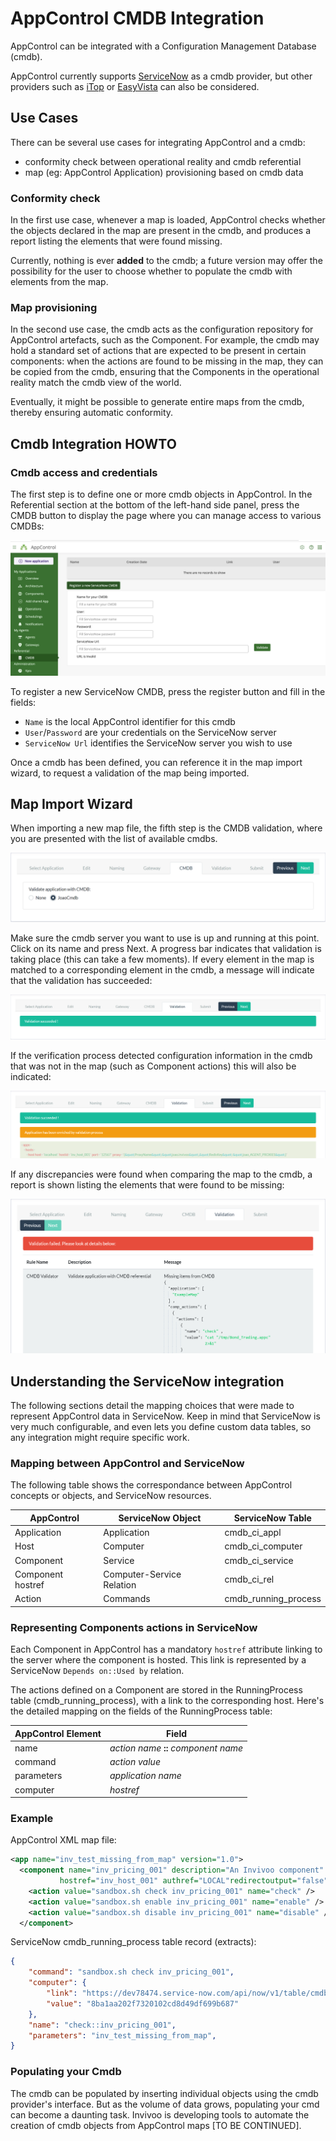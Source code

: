 # AppControl CMDB Integration

AppControl can be integrated with a Configuration Management Database (cmdb).

AppControl currently supports [ServiceNow](https://www.servicenow.com/) as a
cmdb provider, but other providers such
as [iTop](https://www.combodo.com/itop-193) or [EasyVista](https://www.easyvista.com/) can also be considered. 

## Use Cases

There can be several use cases for integrating AppControl and a cmdb:

* conformity check between operational reality and cmdb referential
* map (eg: AppControl Application) provisioning based on cmdb data 

### Conformity check

In the first use case, whenever a map is loaded, AppControl checks whether the
objects declared in the map are present in the cmdb, and produces a report
listing the elements that were found missing.

Currently, nothing is ever **added** to the cmdb; a future version may offer
the possibility for the user to choose whether to populate the cmdb with
elements from the map.

### Map provisioning

In the second use case, the cmdb acts as the configuration repository for
AppControl artefacts, such as the Component. For example, the cmdb may hold a
standard set of actions that are expected to be present in certain components:
when the actions are found to be missing in the map, they can be copied from
the cmdb, ensuring that the Components in the operational reality match the
cmdb view of the world.

Eventually, it might be possible to generate entire maps from the cmdb, thereby
ensuring automatic conformity. 

## Cmdb Integration HOWTO

### Cmdb access and credentials

The first step is to define one or more cmdb objects in AppControl. In the
Referential section at the bottom of the left-hand side panel, press the CMDB
button to display the page where you can manage access to various CMDBs:

![CMDB Referential](../images/cmdb_referential.png)

To register a new ServiceNow CMDB, press the register button and fill in the
fields:

* `Name` is the local AppControl identifier for this cmdb
* `User`/`Password` are your credentials on the ServiceNow server
* `ServiceNow Url` identifies the ServiceNow server you wish to use

Once a cmdb has been defined, you can reference it in the map import wizard, to
request a validation of the map being imported.

## Map Import Wizard

When importing a new map file, the fifth step is the CMDB validation, where you
are presented with the list of available cmdbs. 

![CMDB List](../images/cmdb_list.png)

Make sure the cmdb server you want to use is up and running at this
point. Click on its name and press Next. A progress bar indicates that
validation is taking place (this can take a few moments). If every element in
the map is matched to a corresponding element in the cmdb, a message will
indicate that the validation has succeeded:

![CMDB Validation Success](../images/cmdb_valid_success.png)

If the verification process detected configuration information in the cmdb that
was not in the map (such as Component actions) this will also be indicated:

![CMDB Enrichment](../images/cmdb_enrich.png)

If any discrepancies were found when comparing the map to the cmdb, a report is
shown listing the elements that were found to be missing:

![CMDB Validation Failed](../images/cmdb_valid_fail.png)

## Understanding the ServiceNow integration

The following sections detail the mapping choices that were made to represent
AppControl data in ServiceNow. Keep in mind that ServiceNow is very much
configurable, and even lets you define custom data tables, so any integration
might require specific work. 

### Mapping between AppControl and ServiceNow

The following table shows the correspondance between AppControl concepts or
objects, and ServiceNow resources.

| AppControl | ServiceNow Object | ServiceNow Table |
| --- | --- | --- |
| Application | Application  | cmdb_ci_appl |
| Host | Computer | cmdb_ci_computer |
| Component | Service | cmdb_ci_service |
| Component hostref | Computer-Service Relation | cmdb_ci_rel |
| Action | Commands | cmdb_running_process |

### Representing Components actions in ServiceNow

Each Component in AppControl has a mandatory `hostref` attribute linking to the
server where the component is hosted. This link is represented by a ServiceNow
`Depends on::Used by` relation.

The actions defined on a Component are stored in the RunningProcess table
(cmdb_running_process), with a link to the corresponding host. Here's the
detailed mapping on the fields of the RunningProcess table:

| AppControl Element | Field |
| --- | --- |
| name | _action name_ **::** _component name_ | 
| command | _action value_ |
| parameters | _application name_ |
| computer | _hostref_ | 

### Example

AppControl XML map file:

```xml
<app name="inv_test_missing_from_map" version="1.0">
  <component name="inv_pricing_001" description="An Invivoo component" group="A group"
	       hostref="inv_host_001" authref="LOCAL"redirectoutput="false" type="file">
    <action value="sandbox.sh check inv_pricing_001" name="check" />
    <action value="sandbox.sh enable inv_pricing_001" name="enable" />
    <action value="sandbox.sh disable inv_pricing_001" name="disable" />
  </component>
```

ServiceNow cmdb_running_process table record (extracts):

```json
{
    "command": "sandbox.sh check inv_pricing_001",
    "computer": {
        "link": "https://dev78474.service-now.com/api/now/v1/table/cmdb_ci_computer/8ba1aa202f7320102cd8d49df699b687",
        "value": "8ba1aa202f7320102cd8d49df699b687"
    },
    "name": "check::inv_pricing_001",
    "parameters": "inv_test_missing_from_map",
}
```

### Populating your Cmdb

The cmdb can be populated by inserting individual objects using the cmdb
provider's interface. But as the volume of data grows, populating your cmd can
become a daunting task. Invivoo is developing tools to automate the creation of
cmdb objects from AppControl maps [TO BE CONTINUED].

